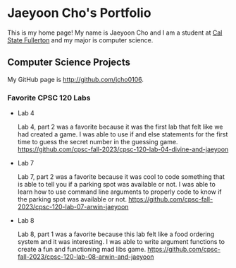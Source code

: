 # Jaeyoon Cho's Portfolio

This is my home page! My name is Jaeyoon Cho and I am a student at [Cal State Fullerton](http://www.fullerton.edu/) and my major is computer science.

## Computer Science Projects

My GitHub page is http://github.com/jcho0106.

### Favorite CPSC 120 Labs

* Lab 4

    Lab 4, part 2 was a favorite because it was the first lab that felt like we had created a game. I was able to use if and else statements for the first time to guess the secret number in the guessing game.
    https://github.com/cpsc-fall-2023/cpsc-120-lab-04-divine-and-jaeyoon

* Lab 7

    Lab 7, part 2 was a favorite because it was cool to code something that is able to tell you if a parking spot was available or not. I was able to learn how to use command line arguments to properly code to know if the parking spot was available or not.
    https://github.com/cpsc-fall-2023/cpsc-120-lab-07-arwin-jaeyoon

* Lab 8

    Lab 8, part 1 was a favorite because this lab felt like a food ordering system and it was interesting. I was able to write argument functions to create a fun and functioning mad libs game.
    https://github.com/cpsc-fall-2023/cpsc-120-lab-08-arwin-and-jaeyoon